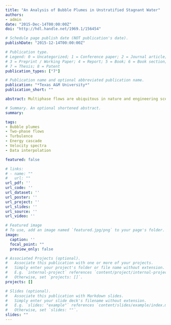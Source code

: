 ```yaml
---
title: "An Analysis of Bubble Plumes in Unstratified Stagnant Water"
authors:
- admin
date: "2015-Dec-14T00:00:00Z"
doi: "http://hdl.handle.net/1969.1/156454"

# Schedule page publish date (NOT publication's date).
publishDate: "2015-12-14T00:00:00Z"

# Publication type.
# Legend: 0 = Uncategorized; 1 = Conference paper; 2 = Journal article;
# 3 = Preprint / Working Paper; 4 = Report; 5 = Book; 6 = Book section;
# 7 = Thesis; 8 = Patent
publication_types: ["7"]

# Publication name and optional abbreviated publication name.
publication: "*Texas A&M University*"
publication_short: ""

abstract: Multiphase flows are ubiquitous in nature and engineering scenarios; examples include volcanic eruption, cloud formation, land reclamation and subsea oil well blowout. In these flows, one or more heterogeneous materials is/are transported by a turbulent carrier fluid (fluid, hereafter). Their interactions, as embodied in the fluid velocities, determine the final fate and transport of the heterogeneous materials. This dissertation investigates how turbulent kinetic energy (TKE) is created and injected into surrounding fluid by the rising bubbles in an air-water bubble plume. This analogue flow shares many similar fluid mechanical properties with oil well blowout plumes whose knowledge is important in disaster management. A comprehensive experimental program using acoustic Doppler velocimetry (ADV) and planar particle image velocimetry (PIV) has been carried out to measure fluid velocities inside the time-steady two-phase plume. Radial profiles of diffusion of TKE and turbulent dissipation rate are reported for the first time. From the fluid-phase TKE budget, it is found that approximately 55-60\% of the total work done by bubbles is used to create turbulence in the carrier fluid. Results on the auto-spectral density function of velocity fluctuations reveal a -8/3 spectral slope instead of the classic Kolmogorov-Richardson value of -5/3, suggesting a fundamental difference in spectral energy transfer in this two-phase ow when compared to other simple boundary-layer shear flows, such as a singe-phase jet. This is supported by the subgrid scale (SGS) dissipation computed from the PIV data where it can be seen that the direction of energy cascade is always forward for a simple jet whereas it can be backward for the two-phase plume. On the other hand, a data interpolation method based on first-order autoregressive processes is developed to replace faulty or missing data in a time series of turbulent velocities. The method is shown to preserve both spectral slopes and energies of frequency components, for the range of slopes between -7/6 to -8/3. Further, the classical sample and hold interpolation is shown to be the limiting behavior of a first-order autoregressive process and therefore has theoretical underpinnings hitherto unknown in the literature.

# Summary. An optional shortened abstract.
summary: 

tags:
- Bubble plumes
- Two-phase flows
- Turbulence
- Energy cascade
- Velocity spectra
- Data interpolation

featured: false

# links:
# - name: ""
#   url: ""
url_pdf: ''
url_code: ''
url_dataset: ''
url_poster: ''
url_project: ''
url_slides: ''
url_source: ''
url_video: ''

# Featured image
# To use, add an image named `featured.jpg/png` to your page's folder. 
image:
  caption: ''
  focal_point: ""
  preview_only: false

# Associated Projects (optional).
#   Associate this publication with one or more of your projects.
#   Simply enter your project's folder or file name without extension.
#   E.g. `internal-project` references `content/project/internal-project/index.md`.
#   Otherwise, set `projects: []`.
projects: []

# Slides (optional).
#   Associate this publication with Markdown slides.
#   Simply enter your slide deck's filename without extension.
#   E.g. `slides: "example"` references `content/slides/example/index.md`.
#   Otherwise, set `slides: ""`.
slides: ""
---
```


